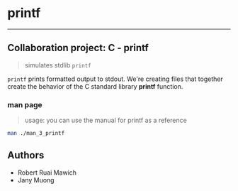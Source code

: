 # printf
---

## Collaboration project: **C - printf**

> simulates stdlib ```printf```

```printf``` prints formatted output to stdout.
We're creating files that together create the behavior of the C standard library **printf** function.

### **man page**
> usage: you can use the manual for printf as a reference
```bash
man ./man_3_printf
```

## Authors
- Robert Ruai Mawich
- Jany Muong
